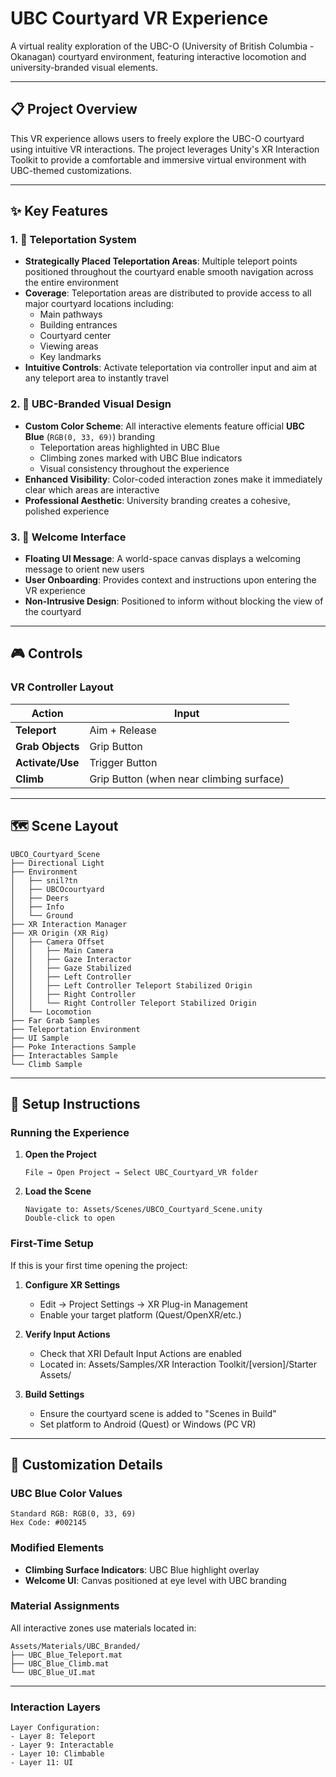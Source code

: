 # UBC Courtyard VR Experience

A virtual reality exploration of the UBC-O (University of British Columbia - Okanagan) courtyard environment, featuring interactive locomotion and university-branded visual elements.

---

## 📋 Project Overview

This VR experience allows users to freely explore the UBC-O courtyard using intuitive VR interactions. The project leverages Unity's XR Interaction Toolkit to provide a comfortable and immersive virtual environment with UBC-themed customizations.

---

## ✨ Key Features

### 1. 🚀 Teleportation System
- **Strategically Placed Teleportation Areas**: Multiple teleport points positioned throughout the courtyard enable smooth navigation across the entire environment
- **Coverage**: Teleportation areas are distributed to provide access to all major courtyard locations including:
  - Main pathways
  - Building entrances
  - Courtyard center
  - Viewing areas
  - Key landmarks
- **Intuitive Controls**: Activate teleportation via controller input and aim at any teleport area to instantly travel

### 2. 🎨 UBC-Branded Visual Design
- **Custom Color Scheme**: All interactive elements feature official **UBC Blue** (`RGB(0, 33, 69)`) branding
  - Teleportation areas highlighted in UBC Blue
  - Climbing zones marked with UBC Blue indicators
  - Visual consistency throughout the experience
- **Enhanced Visibility**: Color-coded interaction zones make it immediately clear which areas are interactive
- **Professional Aesthetic**: University branding creates a cohesive, polished experience

### 3. 💬 Welcome Interface
- **Floating UI Message**: A world-space canvas displays a welcoming message to orient new users
- **User Onboarding**: Provides context and instructions upon entering the VR experience
- **Non-Intrusive Design**: Positioned to inform without blocking the view of the courtyard

---

## 🎮 Controls

### VR Controller Layout

| Action | Input |
|--------|-------|
| **Teleport** | Aim + Release |
| **Grab Objects** | Grip Button |
| **Activate/Use** | Trigger Button |
| **Climb** | Grip Button (when near climbing surface) |


---

## 🗺️ Scene Layout

```
UBCO_Courtyard_Scene
├── Directional Light
├── Environment
│   ├── snil?tn
│   ├── UBCOcourtyard
│   ├── Deers
│   ├── Info
│   └── Ground
├── XR Interaction Manager
├── XR Origin (XR Rig)
│   ├── Camera Offset
│   │   ├── Main Camera
│   │   ├── Gaze Interactor
│   │   ├── Gaze Stabilized
│   │   ├── Left Controller
│   │   ├── Left Controller Teleport Stabilized Origin
│   │   ├── Right Controller
│   │   └── Right Controller Teleport Stabilized Origin
│   └── Locomotion
├── Far Grab Samples
├── Teleportation Environment
├── UI Sample
├── Poke Interactions Sample
├── Interactables Sample
└── Climb Sample
```

---

## 🚀 Setup Instructions

### Running the Experience

1. **Open the Project**
   ```
   File → Open Project → Select UBC_Courtyard_VR folder
   ```

2. **Load the Scene**
   ```
   Navigate to: Assets/Scenes/UBCO_Courtyard_Scene.unity
   Double-click to open
   ```
### First-Time Setup

If this is your first time opening the project:

1. **Configure XR Settings**
   - Edit → Project Settings → XR Plug-in Management
   - Enable your target platform (Quest/OpenXR/etc.)

2. **Verify Input Actions**
   - Check that XRI Default Input Actions are enabled
   - Located in: Assets/Samples/XR Interaction Toolkit/[version]/Starter Assets/

3. **Build Settings**
   - Ensure the courtyard scene is added to "Scenes in Build"
   - Set platform to Android (Quest) or Windows (PC VR)

---

## 🎨 Customization Details

### UBC Blue Color Values
```
Standard RGB: RGB(0, 33, 69)
Hex Code: #002145
```

### Modified Elements
- **Climbing Surface Indicators**: UBC Blue highlight overlay
- **Welcome UI**: Canvas positioned at eye level with UBC branding

### Material Assignments
All interactive zones use materials located in:
```
Assets/Materials/UBC_Branded/
├── UBC_Blue_Teleport.mat
├── UBC_Blue_Climb.mat
└── UBC_Blue_UI.mat
```

---

### Interaction Layers
```
Layer Configuration:
- Layer 8: Teleport
- Layer 9: Interactable
- Layer 10: Climbable
- Layer 11: UI
```

